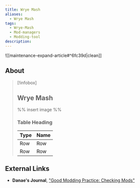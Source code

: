 ```yaml
---
title: Wrye Mash
aliases:
  - Wrye Mash
tags:
  - Wrye-Mash
  - Mod-managers
  - Modding-tool
description: 
---
```


![[maintenance-expand-article#^6fc39d|clean]]

## About

> [!infobox]
> 
> ## Wrye Mash
> 
> %% insert image %%
> 
> ### Table Heading
> 
> | Type | Name |
> | --- | --- |
> | Row | Row |
> | Row | Row |



## External Links

- **Danae's Journal**, ["Good Modding Practice: Checking Mods"](https://danaeplays.thenet.sk/good-modding-practice/)